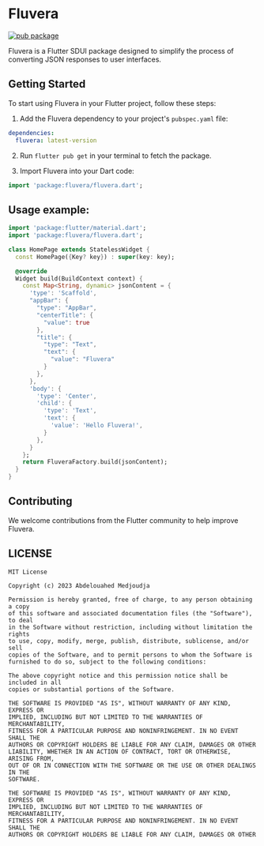 # Fluvera
[![pub package](https://img.shields.io/pub/v/fluvera.svg)](https://pub.dartlang.org/packages/fluvera)

Fluvera is a Flutter SDUI package designed to simplify the process of converting JSON responses to user interfaces.

## Getting Started

To start using Fluvera in your Flutter project, follow these steps:

1. Add the Fluvera dependency to your project's `pubspec.yaml` file:

```yaml
dependencies:
  fluvera: latest-version
```

2. Run  ```flutter pub get```  in your terminal to fetch the package.

3. Import Fluvera into your Dart code:
```dart
import 'package:fluvera/fluvera.dart';
```

## Usage example:
```dart
import 'package:flutter/material.dart';
import 'package:fluvera/fluvera.dart';

class HomePage extends StatelessWidget {
  const HomePage({Key? key}) : super(key: key);

  @override
  Widget build(BuildContext context) {
    const Map<String, dynamic> jsonContent = {
      'type': 'Scaffold',
      "appBar": {
        "type": "AppBar",
        "centerTitle": {
          "value": true
        },
        "title": {
          "type": "Text",
          "text": {
            "value": "Fluvera"
          }
        },
      },
      'body': {
        'type': 'Center',
        'child': {
          'type': 'Text',
          'text': {
            'value': 'Hello Fluvera!',
          }
        },
      }
    };
    return FluveraFactory.build(jsonContent);
  }
}
```

## Contributing
We welcome contributions from the Flutter community to help improve Fluvera.

## LICENSE

```legal
MIT License

Copyright (c) 2023 Abdelouahed Medjoudja

Permission is hereby granted, free of charge, to any person obtaining a copy
of this software and associated documentation files (the "Software"), to deal
in the Software without restriction, including without limitation the rights
to use, copy, modify, merge, publish, distribute, sublicense, and/or sell
copies of the Software, and to permit persons to whom the Software is
furnished to do so, subject to the following conditions:

The above copyright notice and this permission notice shall be included in all
copies or substantial portions of the Software.

THE SOFTWARE IS PROVIDED "AS IS", WITHOUT WARRANTY OF ANY KIND, EXPRESS OR
IMPLIED, INCLUDING BUT NOT LIMITED TO THE WARRANTIES OF MERCHANTABILITY,
FITNESS FOR A PARTICULAR PURPOSE AND NONINFRINGEMENT. IN NO EVENT SHALL THE
AUTHORS OR COPYRIGHT HOLDERS BE LIABLE FOR ANY CLAIM, DAMAGES OR OTHER
LIABILITY, WHETHER IN AN ACTION OF CONTRACT, TORT OR OTHERWISE, ARISING FROM,
OUT OF OR IN CONNECTION WITH THE SOFTWARE OR THE USE OR OTHER DEALINGS IN THE
SOFTWARE.

THE SOFTWARE IS PROVIDED "AS IS", WITHOUT WARRANTY OF ANY KIND, EXPRESS OR
IMPLIED, INCLUDING BUT NOT LIMITED TO THE WARRANTIES OF MERCHANTABILITY,
FITNESS FOR A PARTICULAR PURPOSE AND NONINFRINGEMENT. IN NO EVENT SHALL THE
AUTHORS OR COPYRIGHT HOLDERS BE LIABLE FOR ANY CLAIM, DAMAGES OR OTHER
